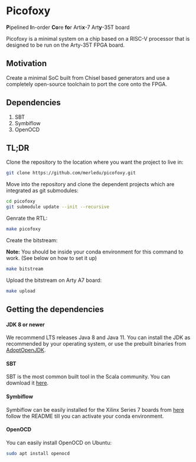 # Picofoxy
**P**ipelined **I**n-order **Co**re **fo**r Arti**x**-7 Art**y**-35T board

Picofoxy is a minimal system on a chip based on a RISC-V processor that is designed to be run on the Arty-35T FPGA board. 
## Motivation
Create a minimal SoC built from Chisel based generators and use a completely open-source toolchain to port the core onto the FPGA.

## Dependencies
1. SBT
2. Symbiflow
3. OpenOCD

## TL;DR

Clone the repository to the location where you want the project to live in:

```bash
git clone https://github.com/merledu/picofoxy.git
```
Move into the repository and clone the dependent projects which are integrated as git submodules:

```bash
cd picofoxy
git submodule update --init --recursive
```
Genrate the RTL:
```bash
make picofoxy
```

Create the bitstream:

__Note:__ You should be inside your conda environment for this command to work. (See below on how to set it up)
```bash
make bitstream
```

Upload the bitstream on Arty A7 board:
```bash
make upload
```

## Getting the dependencies
#### JDK 8 or newer

We recommend LTS releases Java 8 and Java 11. You can install the JDK as recommended by your operating system, or use the prebuilt binaries from [AdoptOpenJDK](https://adoptopenjdk.net/).

#### SBT

SBT is the most common built tool in the Scala community. You can download it [here](https://www.scala-sbt.org/download.html).

#### Symbiflow

Symbiflow can be easily installed for the Xilinx Series 7 boards from [here](https://github.com/merledu/symbiflow-magic) follow the README till you can activate your conda environment.

#### OpenOCD
You can easily install OpenOCD on Ubuntu:
```bash
sudo apt install openocd
```

